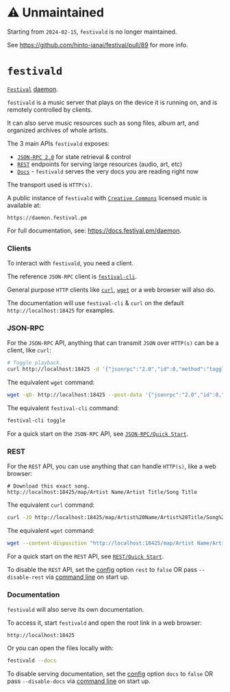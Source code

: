 # ⚠️ Unmaintained
Starting from `2024-02-15`, `festivald` is no longer maintained.

See https://github.com/hinto-janai/festival/pull/89 for more info.

# `festivald`
[`Festival`](https://festival.pm) [daemon](https://en.wikipedia.org/wiki/Daemon_(computing)).

`festivald` is a music server that plays on the device it is running on, and is remotely controlled by clients.

It can also serve music resources such as song files, album art, and organized archives of whole artists.

The 3 main APIs `festivald` exposes:
- [`JSON-RPC 2.0`](https://www.jsonrpc.org/specification) for state retrieval & control
- [`REST`](https://en.wikipedia.org/wiki/Representational_state_transfer) endpoints for serving large resources (audio, art, etc)
- [`Docs`](https://docs.festival.pm/daemon) - `festivald` serves the very docs you are reading right now

The transport used is `HTTP(s)`.

A public instance of `festivald` with [`Creative Commons`](https://creativecommons.org/licenses/by-nc-nd/4.0/) licensed music is available at:
```
https://daemon.festival.pm
```

For full documentation, see: https://docs.festival.pm/daemon.

### Clients
To interact with `festivald`, you need a client.

The reference `JSON-RPC` client is [`festival-cli`](https://docs.festival.pm/cli).

General purpose `HTTP` clients like [`curl`](https://en.wikipedia.org/wiki/CURL), [`wget`](https://en.wikipedia.org/wiki/Wget) or a web browser will also do.

The documentation will use `festival-cli` & `curl` on the default `http://localhost:18425` for examples.

### JSON-RPC
For the `JSON-RPC` API, anything that can transmit `JSON` over `HTTP(s)` can be a client, like `curl`:
```bash
# Toggle playback.
curl http://localhost:18425 -d '{"jsonrpc":"2.0","id":0,"method":"toggle"}'
```

The equivalent `wget` command:
```bash
wget -qO- http://localhost:18425 --post-data '{"jsonrpc":"2.0","id":0,"method":"toggle"}'
```

The equivalent `festival-cli` command:
```bash
festival-cli toggle
```

For a quick start on the `JSON-RPC` API, see [`JSON-RPC/Quick Start`](/json-rpc/quick-start.md).

### REST
For the `REST` API, you can use anything that can handle `HTTP(s)`, like a web browser:
```
# Download this exact song.
http://localhost:18425/map/Artist Name/Artist Title/Song Title
```

The equivalent `curl` command:
```bash
curl -JO http://localhost:18425/map/Artist%20Name/Artist%20Title/Song%20Title
```

The equivalent `wget` command:
```bash
wget --content-disposition "http://localhost:18425/map/Artist Name/Artist Title/Song Title"
```

For a quick start on the `REST` API, see [`REST/Quick Start`](/rest/quick-start.md).

To disable the `REST` API, set the [config](/config.md) option `rest` to `false` OR pass `--disable-rest` via [command line](/command-line/command-line.md) on start up.

### Documentation
`festivald` will also serve its own documentation.

To access it, start `festivald` and open the root link in a web browser:
```
http://localhost:18425
```
Or you can open the files locally with:
```bash
festivald --docs
```

To disable serving documentation, set the [config](/config.md) option `docs` to `false` OR pass `--disable-docs` via [command line](/command-line/command-line.md) on start up.
